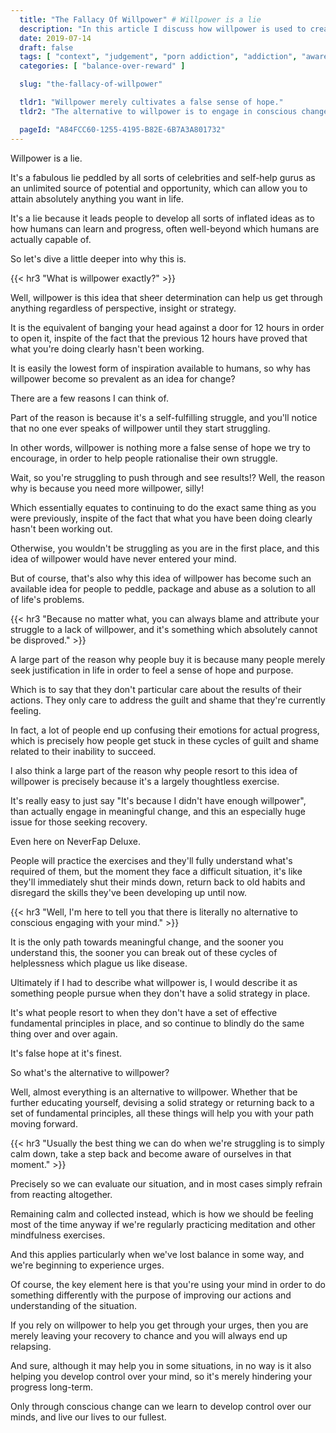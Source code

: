 ```yaml
---
  title: "The Fallacy Of Willpower" # Willpower is a lie
  description: "In this article I discuss how willpower is used to create a false sense of hope, as well as how it's simply an ineffective way of thinking about recovery."
  date: 2019-07-14
  draft: false
  tags: [ "context", "judgement", "porn addiction", "addiction", "awareness", "awareness exercises", "perspective", "nofap", "neverfap", "neverfap deluxe" ]
  categories: [ "balance-over-reward" ]

  slug: "the-fallacy-of-willpower"

  tldr1: "Willpower merely cultivates a false sense of hope."
  tldr2: "The alternative to willpower is to engage in conscious change."

  pageId: "A84FCC60-1255-4195-B82E-6B7A3A801732"
---
```



<!-- Relatively happy with edit -->

Willpower is a lie.

It's a fabulous lie peddled by all sorts of celebrities and self-help gurus as an unlimited source of potential and opportunity, which can allow you to attain absolutely anything you want in life.

It's a lie because it leads people to develop all sorts of inflated ideas as to how humans can learn and progress, often well-beyond which humans are actually capable of. 

So let's dive a little deeper into why this is.


{{< hr3 "What is willpower exactly?" >}}


Well, willpower is this idea that sheer determination can help us get through anything regardless of perspective, insight or strategy.

It is the equivalent of banging your head against a door for 12 hours in order to open it, inspite of the fact that the previous 12 hours have proved that what you're doing clearly hasn't been working.

It is easily the lowest form of inspiration available to humans, so why has willpower become so prevalent as an idea for change?

There are a few reasons I can think of.

Part of the reason is because it's a self-fulfilling struggle, and you'll notice that no one ever speaks of willpower until they start struggling.

In other words, willpower is nothing more a false sense of hope we try to encourage, in order to help people rationalise their own struggle.

Wait, so you're struggling to push through and see results!? Well, the reason why is because you need more willpower, silly!

Which essentially equates to continuing to do the exact same thing as you were previously, inspite of the fact that what you have been doing clearly hasn't been working out.

Otherwise, you wouldn't be struggling as you are in the first place, and this idea of willpower would have never entered your mind. 

But of course, that's also why this idea of willpower has become such an available idea for people to peddle, package and abuse as a solution to all of life's problems. 


{{< hr3 "Because no matter what, you can always blame and attribute your struggle to a lack of willpower, and it's something which absolutely cannot be disproved." >}}


A large part of the reason why people buy it is because many people merely seek justification in life in order to feel a sense of hope and purpose.

Which is to say that they don't particular care about the results of their actions. They only care to address the guilt and shame that they're currently feeling. 

In fact, a lot of people end up confusing their emotions for actual progress, which is precisely how people get stuck in these cycles of guilt and shame related to their inability to succeed.

I also think a large part of the reason why people resort to this idea of willpower is precisely because it's a largely thoughtless exercise.

It's really easy to just say "It's because I didn't have enough willpower", than actually engage in meaningful change, and this an especially huge issue for those seeking recovery.

Even here on NeverFap Deluxe.

People will practice the exercises and they'll fully understand what's required of them, but the moment they face a difficult situation, it's like they'll immediately shut their minds down, return back to old habits and disregard the skills they've been developing up until now.


{{< hr3 "Well, I'm here to tell you that there is literally no alternative to conscious engaging with your mind." >}}


It is the only path towards meaningful change, and the sooner you understand this, the sooner you can break out of these cycles of helplessness which plague us like disease.

Ultimately if I had to describe what willpower is, I would describe it as something people pursue when they don't have a solid strategy in place.

It's what people resort to when they don't have a set of effective fundamental principles in place, and so continue to blindly do the same thing over and over again. 

It's false hope at it's finest. 

So what's the alternative to willpower?

Well, almost everything is an alternative to willpower. Whether that be further educating yourself, devising a solid strategy or returning back to a set of fundamental principles, all these things will help you with your path moving forward.


{{< hr3 "Usually the best thing we can do when we're struggling is to simply calm down, take a step back and become aware of ourselves in that moment." >}}


Precisely so we can evaluate our situation, and in most cases simply refrain from reacting altogether. 

Remaining calm and collected instead, which is how we should be feeling most of the time anyway if we're regularly practicing meditation and other mindfulness exercises.

And this applies particularly when we've lost balance in some way, and we're beginning to experience urges. 

Of course, the key element here is that you're using your mind in order to do something differently with the purpose of improving our actions and understanding of the situation.

If you rely on willpower to help you get through your urges, then you are merely leaving your recovery to chance and you will always end up relapsing.

And sure, although it may help you in some situations, in no way is it also helping you develop control over your mind, so it's merely hindering your progress long-term.

Only through conscious change can we learn to develop control over our minds, and live our lives to our fullest.

